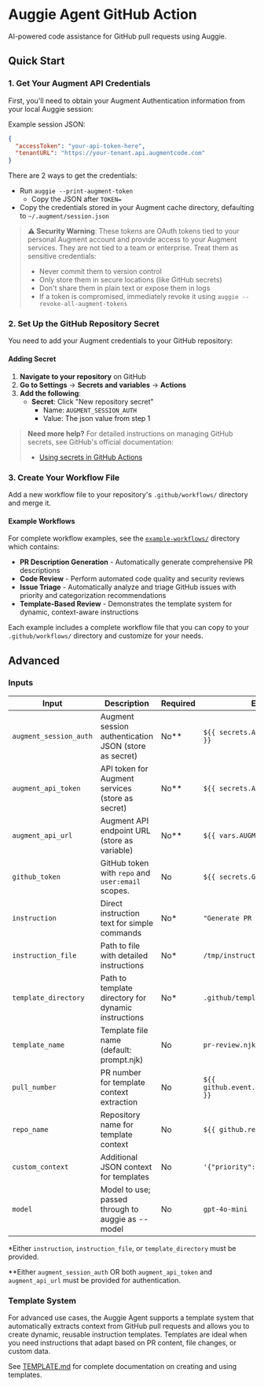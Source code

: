 # Auggie Agent GitHub Action

AI-powered code assistance for GitHub pull requests using Auggie.

## Quick Start

### 1. Get Your Augment API Credentials

First, you'll need to obtain your Augment Authentication information from your local Auggie session:

Example session JSON:

```json
{
  "accessToken": "your-api-token-here",
  "tenantURL": "https://your-tenant.api.augmentcode.com"
}
```

There are 2 ways to get the credentials:

- Run `auggie --print-augment-token`
  - Copy the JSON after `TOKEN=`
- Copy the credentials stored in your Augment cache directory, defaulting to `~/.augment/session.json`

> **⚠️ Security Warning**: These tokens are OAuth tokens tied to your personal Augment account and provide access to your Augment services. They are not tied to a team or enterprise. Treat them as sensitive credentials:
>
> - Never commit them to version control
> - Only store them in secure locations (like GitHub secrets)
> - Don't share them in plain text or expose them in logs
> - If a token is compromised, immediately revoke it using `auggie --revoke-all-augment-tokens`

### 2. Set Up the GitHub Repository Secret

You need to add your Augment credentials to your GitHub repository:

#### Adding Secret

1. **Navigate to your repository** on GitHub
2. **Go to Settings** → **Secrets and variables** → **Actions**
3. **Add the following**:
   - **Secret**: Click "New repository secret"
     - Name: `AUGMENT_SESSION_AUTH`
     - Value: The json value from step 1

> **Need more help?** For detailed instructions on managing GitHub secrets, see GitHub's official documentation:
>
> - [Using secrets in GitHub Actions](https://docs.github.com/en/actions/security-guides/using-secrets-in-github-actions)

### 3. Create Your Workflow File

Add a new workflow file to your repository's `.github/workflows/` directory and merge it.

#### Example Workflows

For complete workflow examples, see the [`example-workflows/`](./example-workflows/) directory which contains:

- **PR Description Generation** - Automatically generate comprehensive PR descriptions
- **Code Review** - Perform automated code quality and security reviews
- **Issue Triage** - Automatically analyze and triage GitHub issues with priority and categorization recommendations
- **Template-Based Review** - Demonstrates the template system for dynamic, context-aware instructions

Each example includes a complete workflow file that you can copy to your `.github/workflows/` directory and customize for your needs.

## Advanced

### Inputs

| Input                  | Description                                           | Required | Example                                   |
| ---------------------- | ----------------------------------------------------- | -------- | ----------------------------------------- |
| `augment_session_auth` | Augment session authentication JSON (store as secret) | No\*\*   | `${{ secrets.AUGMENT_SESSION_AUTH }}`     |
| `augment_api_token`    | API token for Augment services (store as secret)      | No\*\*   | `${{ secrets.AUGMENT_API_TOKEN }}`        |
| `augment_api_url`      | Augment API endpoint URL (store as variable)          | No\*\*   | `${{ vars.AUGMENT_API_URL }}`             |
| `github_token`         | GitHub token with `repo` and `user:email` scopes.     | No       | `${{ secrets.GITHUB_TOKEN }}`             |
| `instruction`          | Direct instruction text for simple commands           | No\*     | `"Generate PR description"`               |
| `instruction_file`     | Path to file with detailed instructions               | No\*     | `/tmp/instruction.txt`                    |
| `template_directory`   | Path to template directory for dynamic instructions   | No\*     | `.github/templates`                       |
| `template_name`        | Template file name (default: prompt.njk)              | No       | `pr-review.njk`                           |
| `pull_number`          | PR number for template context extraction             | No       | `${{ github.event.pull_request.number }}` |
| `repo_name`            | Repository name for template context                  | No       | `${{ github.repository }}`                |
| `custom_context`       | Additional JSON context for templates                 | No       | `'{"priority": "high"}'`                  |
| `model`                | Model to use; passed through to auggie as --model     | No       | `gpt-4o-mini`                              |

\*Either `instruction`, `instruction_file`, or `template_directory` must be provided.

\*\*Either `augment_session_auth` OR both `augment_api_token` and `augment_api_url` must be provided for authentication.

### Template System

For advanced use cases, the Auggie Agent supports a template system that automatically extracts context from GitHub pull requests and allows you to create dynamic, reusable instruction templates. Templates are ideal when you need instructions that adapt based on PR content, file changes, or custom data.

See [TEMPLATE.md](./TEMPLATE.md) for complete documentation on creating and using templates.
